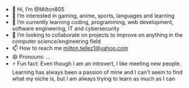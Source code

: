 - 👋 Hi, I’m @Milton805
- 👀 I’m interested in gaming, anime, sports, languages and learning
- 🌱 I’m currently learning coding, programming, web development, software engineering, IT and cybersecurity
- 💞️ I’m looking to collaborate on projects to improve on anything in the computer science/engineering field
- 📫 How to reach me milton.tellez1@yahoo.com
- 😄 Pronouns: ...
- ⚡ Fun fact: Even though I am an introvert, I like meeting new people. Learning has always been a passion of mine and I can't seem to find what my niche is, but I am always trying to learn as much as I can

<!---
Milton805/Milton805 is a ✨ special ✨ repository because its `README.md` (this file) appears on your GitHub profile.
You can click the Preview link to take a look at your changes.
--->
